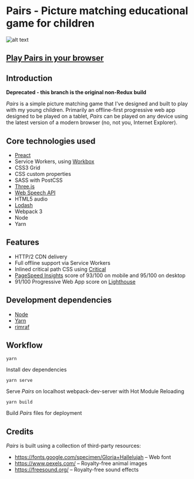 # **Pairs** - Picture matching educational game for children

![alt text](https://pairs.onge.co.uk/images/banner.jpg "Screenshot of Pairs")

## **[Play Pairs in your browser](https://pairs.onge.co.uk/)**

## Introduction

**Deprecated - this branch is the original non-Redux build**

_Pairs_ is a simple picture matching game that I've designed and built to play with my young children. Primarily an offline-first progressive web app designed to be played on a tablet, _Pairs_ can be played on any device using the latest version of a modern browser (no, not you, Internet Explorer).

## Core technologies used

*   [Preact](https://preactjs.com/)
*   Service Workers, using [Workbox](https://workboxjs.org/)
*   CSS3 Grid
*   CSS custom properties
*   SASS with PostCSS
*   [Three.js](https://threejs.org/)
*   [Web Speech API](https://developer.mozilla.org/en-US/docs/Web/API/Web_Speech_API)
*   HTML5 audio
*   [Lodash](https://lodash.com/)
*   Webpack 3
*   Node
*   Yarn

## Features

*   HTTP/2 CDN delivery
*   Full offline support via Service Workers
*   Inlined critical path CSS using [Critical](https://www.npmjs.com/package/critical)
*   [PageSpeed Insights](https://www.webpagetest.org) score of 93/100 on mobile and 95/100 on desktop
*   91/100 Progressive Web App score on [Lighthouse](https://developers.google.com/web/tools/lighthouse/)

## Development dependencies

*   [Node](https://nodejs.org/en/)
*   [Yarn](https://yarnpkg.com/lang/en/)
*   [rimraf](https://www.npmjs.com/package/rimraf)

## Workflow

`yarn`

Install dev dependencies

`yarn serve`

Serve _Pairs_ on localhost webpack-dev-server with Hot Module Reloading

`yarn build`

Build _Pairs_ files for deployment

## Credits

_Pairs_ is built using a collection of third-party resources:

*   https://fonts.google.com/specimen/Gloria+Hallelujah &ndash; Web font
*   https://www.pexels.com/ &ndash; Royalty-free animal images
*   https://freesound.org/ &ndash; Royalty-free sound effects
